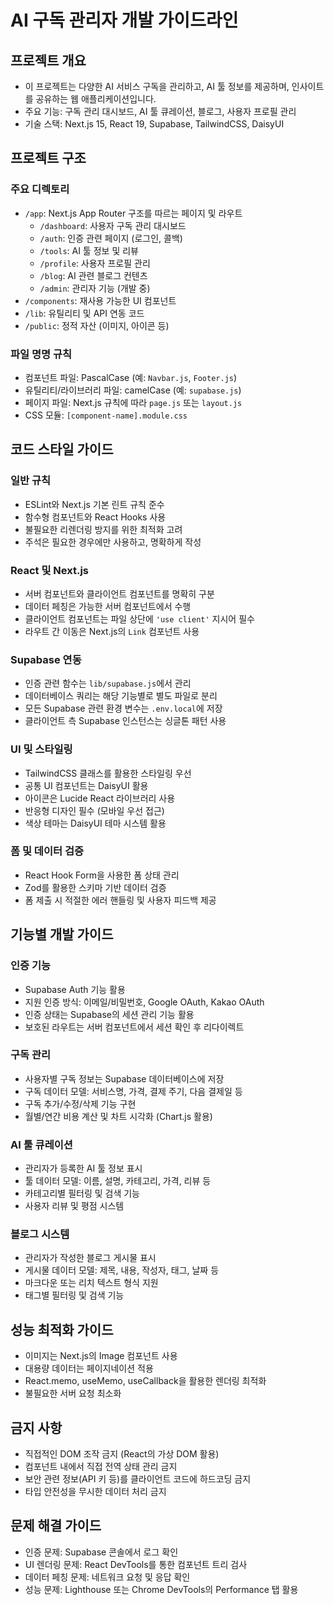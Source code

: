 # AI 구독 관리자 개발 가이드라인

## 프로젝트 개요

- 이 프로젝트는 다양한 AI 서비스 구독을 관리하고, AI 툴 정보를 제공하며, 인사이트를 공유하는 웹 애플리케이션입니다.
- 주요 기능: 구독 관리 대시보드, AI 툴 큐레이션, 블로그, 사용자 프로필 관리
- 기술 스택: Next.js 15, React 19, Supabase, TailwindCSS, DaisyUI

## 프로젝트 구조

### 주요 디렉토리

- `/app`: Next.js App Router 구조를 따르는 페이지 및 라우트
  - `/dashboard`: 사용자 구독 관리 대시보드
  - `/auth`: 인증 관련 페이지 (로그인, 콜백)
  - `/tools`: AI 툴 정보 및 리뷰
  - `/profile`: 사용자 프로필 관리
  - `/blog`: AI 관련 블로그 컨텐츠
  - `/admin`: 관리자 기능 (개발 중)
- `/components`: 재사용 가능한 UI 컴포넌트
- `/lib`: 유틸리티 및 API 연동 코드
- `/public`: 정적 자산 (이미지, 아이콘 등)

### 파일 명명 규칙

- 컴포넌트 파일: PascalCase (예: `Navbar.js`, `Footer.js`)
- 유틸리티/라이브러리 파일: camelCase (예: `supabase.js`)
- 페이지 파일: Next.js 규칙에 따라 `page.js` 또는 `layout.js`
- CSS 모듈: `[component-name].module.css`

## 코드 스타일 가이드

### 일반 규칙

- ESLint와 Next.js 기본 린트 규칙 준수
- 함수형 컴포넌트와 React Hooks 사용
- 불필요한 리렌더링 방지를 위한 최적화 고려
- 주석은 필요한 경우에만 사용하고, 명확하게 작성

### React 및 Next.js

- 서버 컴포넌트와 클라이언트 컴포넌트를 명확히 구분
- 데이터 페칭은 가능한 서버 컴포넌트에서 수행
- 클라이언트 컴포넌트는 파일 상단에 `'use client'` 지시어 필수
- 라우트 간 이동은 Next.js의 `Link` 컴포넌트 사용

### Supabase 연동

- 인증 관련 함수는 `lib/supabase.js`에서 관리
- 데이터베이스 쿼리는 해당 기능별로 별도 파일로 분리
- 모든 Supabase 관련 환경 변수는 `.env.local`에 저장
- 클라이언트 측 Supabase 인스턴스는 싱글톤 패턴 사용

### UI 및 스타일링

- TailwindCSS 클래스를 활용한 스타일링 우선
- 공통 UI 컴포넌트는 DaisyUI 활용
- 아이콘은 Lucide React 라이브러리 사용
- 반응형 디자인 필수 (모바일 우선 접근)
- 색상 테마는 DaisyUI 테마 시스템 활용

### 폼 및 데이터 검증

- React Hook Form을 사용한 폼 상태 관리
- Zod를 활용한 스키마 기반 데이터 검증
- 폼 제출 시 적절한 에러 핸들링 및 사용자 피드백 제공

## 기능별 개발 가이드

### 인증 기능

- Supabase Auth 기능 활용
- 지원 인증 방식: 이메일/비밀번호, Google OAuth, Kakao OAuth
- 인증 상태는 Supabase의 세션 관리 기능 활용
- 보호된 라우트는 서버 컴포넌트에서 세션 확인 후 리다이렉트

### 구독 관리

- 사용자별 구독 정보는 Supabase 데이터베이스에 저장
- 구독 데이터 모델: 서비스명, 가격, 결제 주기, 다음 결제일 등
- 구독 추가/수정/삭제 기능 구현
- 월별/연간 비용 계산 및 차트 시각화 (Chart.js 활용)

### AI 툴 큐레이션

- 관리자가 등록한 AI 툴 정보 표시
- 툴 데이터 모델: 이름, 설명, 카테고리, 가격, 리뷰 등
- 카테고리별 필터링 및 검색 기능
- 사용자 리뷰 및 평점 시스템

### 블로그 시스템

- 관리자가 작성한 블로그 게시물 표시
- 게시물 데이터 모델: 제목, 내용, 작성자, 태그, 날짜 등
- 마크다운 또는 리치 텍스트 형식 지원
- 태그별 필터링 및 검색 기능

## 성능 최적화 가이드

- 이미지는 Next.js의 Image 컴포넌트 사용
- 대용량 데이터는 페이지네이션 적용
- React.memo, useMemo, useCallback을 활용한 렌더링 최적화
- 불필요한 서버 요청 최소화

## 금지 사항

- 직접적인 DOM 조작 금지 (React의 가상 DOM 활용)
- 컴포넌트 내에서 직접 전역 상태 관리 금지
- 보안 관련 정보(API 키 등)를 클라이언트 코드에 하드코딩 금지
- 타입 안전성을 무시한 데이터 처리 금지

## 문제 해결 가이드

- 인증 문제: Supabase 콘솔에서 로그 확인
- UI 렌더링 문제: React DevTools를 통한 컴포넌트 트리 검사
- 데이터 페칭 문제: 네트워크 요청 및 응답 확인
- 성능 문제: Lighthouse 또는 Chrome DevTools의 Performance 탭 활용 